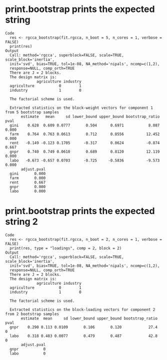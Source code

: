 # print.bootstrap prints the expected string

    Code
      res <- rgcca_bootstrap(fit.rgcca, n_boot = 5, n_cores = 1, verbose = FALSE)
      print(res)
    Output
      Call: method='rgcca', superblock=FALSE, scale=TRUE, scale_block='inertia',
      init='svd', bias=TRUE, tol=1e-08, NA_method='nipals', ncomp=c(1,2),
      response=NULL, comp_orth=TRUE 
      There are J = 2 blocks.
      The design matrix is:
                  agriculture industry
      agriculture           0        1
      industry              1        0
      
      The factorial scheme is used.
      
      Extracted statistics on the block-weight vectors for component 1 from 5 bootstrap samples 
           estimate   mean     sd lower_bound upper_bound bootstrap_ratio  pval
      gini    0.628  0.609 0.0777       0.504      0.6971           8.087 0.000
      farm    0.764  0.763 0.0613       0.712      0.8556          12.452 0.000
      rent   -0.149 -0.123 0.1705      -0.317      0.0624          -0.874 0.667
      gnpr    0.740  0.749 0.0610       0.689      0.8120          12.119 0.000
      labo   -0.673 -0.657 0.0703      -0.725     -0.5836          -9.573 0.000
           adjust.pval
      gini       0.000
      farm       0.000
      rent       0.667
      gnpr       0.000
      labo       0.000

# print.bootstrap prints the expected string 2

    Code
      res <- rgcca_bootstrap(fit.rgcca, n_boot = 2, n_cores = 1, verbose = FALSE)
      print(res, type = "loadings", comp = 2, block = 2)
    Output
      Call: method='rgcca', superblock=FALSE, scale=TRUE, scale_block='inertia',
      init='svd', bias=TRUE, tol=1e-08, NA_method='nipals', ncomp=c(1,2),
      response=NULL, comp_orth=TRUE 
      There are J = 2 blocks.
      The design matrix is:
                  agriculture industry
      agriculture           0        1
      industry              1        0
      
      The factorial scheme is used.
      
      Extracted statistics on the block-loading vectors for component 2 from 2 bootstrap samples 
           estimate  mean     sd lower_bound upper_bound bootstrap_ratio pval
      gnpr    0.290 0.113 0.0109       0.106       0.120            27.4    0
      labo    0.318 0.483 0.0077       0.479       0.487            42.8    0
           adjust.pval
      gnpr           0
      labo           0

